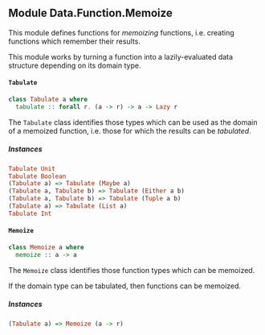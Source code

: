 ## Module Data.Function.Memoize

This module defines functions for _memoizing_ functions, i.e. creating functions which
remember their results.

This module works by turning a function into a lazily-evaluated data structure depending on
its domain type.

#### `Tabulate`

``` purescript
class Tabulate a where
  tabulate :: forall r. (a -> r) -> a -> Lazy r
```

The `Tabulate` class identifies those types which can be used as the domain of
a memoized function, i.e. those for which the results can be _tabulated_.

##### Instances
``` purescript
Tabulate Unit
Tabulate Boolean
(Tabulate a) => Tabulate (Maybe a)
(Tabulate a, Tabulate b) => Tabulate (Either a b)
(Tabulate a, Tabulate b) => Tabulate (Tuple a b)
(Tabulate a) => Tabulate (List a)
Tabulate Int
```

#### `Memoize`

``` purescript
class Memoize a where
  memoize :: a -> a
```

The `Memoize` class identifies those function types which can be memoized.

If the domain type can be tabulated, then functions can be memoized.

##### Instances
``` purescript
(Tabulate a) => Memoize (a -> r)
```


